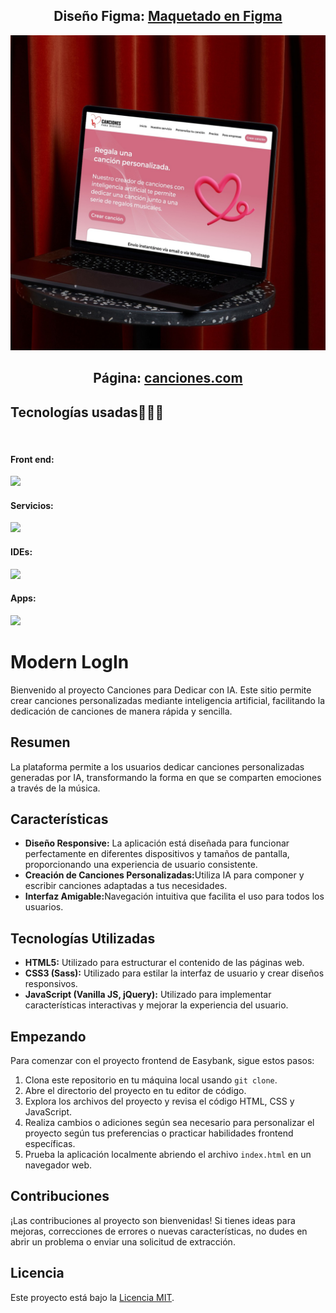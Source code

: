 <h2 align="center">Diseño Figma: <a href="https://www.figma.com/design/Ir0zO6uEfChEsAdEFWfogE/Cancionesparadedicar?t=Dd2Umq7QV8PAjlEc-0">Maquetado en Figma</a></h2>

<img src="IMG/459678995_1178872319858855_5714225179688900063_n.jpg">

<h2 align="center">Página: <a href="https://estatica-canciones-para-dedicar.vercel.app/">canciones.com</a></h2>

<h2 >Tecnologías usadas👨🏻‍💻</h2>
<br>
<h4>Front end: </h4>
<img src="https://skillicons.dev/icons?i=html,css,sass,js,jquery"/>

<h4>Servicios: </h4>
<img src="https://skillicons.dev/icons?i=git,github"/>

<h4>IDEs: </h4>
<img src="https://skillicons.dev/icons?i=vscode"/>

<h4>Apps:</h4>
<img src="https://skillicons.dev/icons?i=figma" />

<h1>Modern LogIn</h1>

<p>Bienvenido al proyecto Canciones para Dedicar con IA. Este sitio permite crear canciones personalizadas mediante inteligencia artificial, facilitando la dedicación de canciones de manera rápida y sencilla.</p>

<h2>Resumen</h2>

<p>La plataforma permite a los usuarios dedicar canciones personalizadas generadas por IA, transformando la forma en que se comparten emociones a través de la música.</p>

<h2>Características</h2>

<ul>
    <li><strong>Diseño Responsive:</strong> La aplicación está diseñada para funcionar perfectamente en diferentes dispositivos y tamaños de pantalla, proporcionando una experiencia de usuario consistente.</li>
    <li><strong>Creación de Canciones Personalizadas:</strong>Utiliza IA para componer y escribir canciones adaptadas a tus necesidades.</li>
    <li><strong>Interfaz Amigable:</strong>Navegación intuitiva que facilita el uso para todos los usuarios.</li>
</ul>

<h2>Tecnologías Utilizadas</h2>

<ul>
    <li><strong>HTML5:</strong> Utilizado para estructurar el contenido de las páginas web.</li>
    <li><strong>CSS3 (Sass):</strong> Utilizado para estilar la interfaz de usuario y crear diseños responsivos.</li>
    <li><strong>JavaScript (Vanilla JS, jQuery):</strong> Utilizado para implementar características interactivas y mejorar la experiencia del usuario.</li>
</ul>

<h2>Empezando</h2>

<p>Para comenzar con el proyecto frontend de Easybank, sigue estos pasos:</p>

<ol>
    <li>Clona este repositorio en tu máquina local usando <code>git clone</code>.</li>
    <li>Abre el directorio del proyecto en tu editor de código.</li>
    <li>Explora los archivos del proyecto y revisa el código HTML, CSS y JavaScript.</li>
    <li>Realiza cambios o adiciones según sea necesario para personalizar el proyecto según tus preferencias o practicar habilidades frontend específicas.</li>
    <li>Prueba la aplicación localmente abriendo el archivo <code>index.html</code> en un navegador web.</li>
</ol>

<h2>Contribuciones</h2>

<p>¡Las contribuciones al proyecto son bienvenidas! Si tienes ideas para mejoras, correcciones de errores o nuevas características, no dudes en abrir un problema o enviar una solicitud de extracción.</p>

<h2>Licencia</h2>
<p>Este proyecto está bajo la <a href="LICENSE">Licencia MIT</a>.</p>